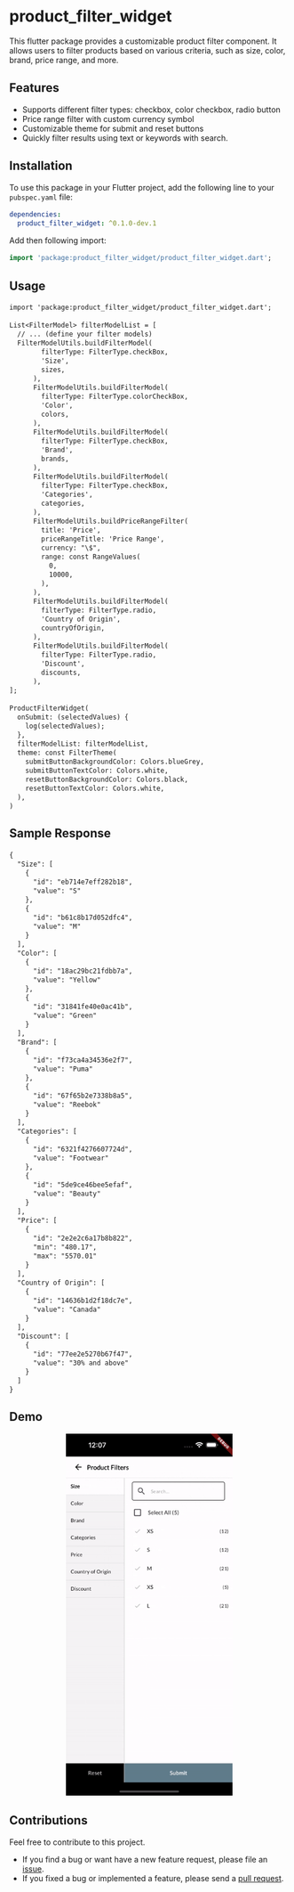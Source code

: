 # product_filter_widget

This flutter package provides a customizable product filter component. It allows users to filter products based on various criteria, such as size, color, brand, price range, and more.

## Features

* Supports different filter types: checkbox, color checkbox, radio button
* Price range filter with custom currency symbol
* Customizable theme for submit and reset buttons
* Quickly filter results using text or keywords with search.


## Installation

To use this package in your Flutter project, add the following line to your `pubspec.yaml` file:

```yaml
dependencies:
  product_filter_widget: ^0.1.0-dev.1
```

Add then following import:

```dart
import 'package:product_filter_widget/product_filter_widget.dart';
```

## Usage

```
import 'package:product_filter_widget/product_filter_widget.dart';

List<FilterModel> filterModelList = [
  // ... (define your filter models)
  FilterModelUtils.buildFilterModel(
        filterType: FilterType.checkBox,
        'Size',
        sizes,
      ),
      FilterModelUtils.buildFilterModel(
        filterType: FilterType.colorCheckBox,
        'Color',
        colors,
      ),
      FilterModelUtils.buildFilterModel(
        filterType: FilterType.checkBox,
        'Brand',
        brands,
      ),
      FilterModelUtils.buildFilterModel(
        filterType: FilterType.checkBox,
        'Categories',
        categories,
      ),
      FilterModelUtils.buildPriceRangeFilter(
        title: 'Price',
        priceRangeTitle: 'Price Range',
        currency: "\$",
        range: const RangeValues(
          0,
          10000,
        ),
      ),
      FilterModelUtils.buildFilterModel(
        filterType: FilterType.radio,
        'Country of Origin',
        countryOfOrigin,
      ),
      FilterModelUtils.buildFilterModel(
        filterType: FilterType.radio,
        'Discount',
        discounts,
      ),
];

ProductFilterWidget(
  onSubmit: (selectedValues) {
    log(selectedValues);
  },
  filterModelList: filterModelList,
  theme: const FilterTheme(
    submitButtonBackgroundColor: Colors.blueGrey,
    submitButtonTextColor: Colors.white,
    resetButtonBackgroundColor: Colors.black,
    resetButtonTextColor: Colors.white,
  ),
)
```


## Sample Response

```
{
  "Size": [
    {
      "id": "eb714e7eff282b18",
      "value": "S"
    },
    {
      "id": "b61c8b17d052dfc4",
      "value": "M"
    }
  ],
  "Color": [
    {
      "id": "18ac29bc21fdbb7a",
      "value": "Yellow"
    },
    {
      "id": "31841fe40e0ac41b",
      "value": "Green"
    }
  ],
  "Brand": [
    {
      "id": "f73ca4a34536e2f7",
      "value": "Puma"
    },
    {
      "id": "67f65b2e7338b8a5",
      "value": "Reebok"
    }
  ],
  "Categories": [
    {
      "id": "6321f4276607724d",
      "value": "Footwear"
    },
    {
      "id": "5de9ce46bee5efaf",
      "value": "Beauty"
    }
  ],
  "Price": [
    {
      "id": "2e2e2c6a17b8b822",
      "min": "480.17",
      "max": "5570.01"
    }
  ],
  "Country of Origin": [
    {
      "id": "14636b1d2f18dc7e",
      "value": "Canada"
    }
  ],
  "Discount": [
    {
      "id": "77ee2e5270b67f47",
      "value": "30% and above"
    }
  ]
}
```

## Demo
<p align="center">
<img src="https://github.com/oaktreeapps/product_filter_widget/blob/master/recording_ios.gif" width="300"/>
</p>


## Contributions

Feel free to contribute to this project.

* If you find a bug or want have a new feature request, please file an [issue][issue].
* If you fixed a bug or implemented a feature, please send a [pull request][pr].


<!-- Links -->
[issue]: https://github.com/oaktreeapps/product_filter_widget/issues
[pr]: https://github.com/oaktreeapps/product_filter_widget/pulls


